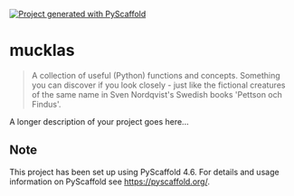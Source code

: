 <!-- These are examples of badges you might want to add to your README:
     please update the URLs accordingly

[![Built Status](https://api.cirrus-ci.com/github/<USER>/mucklas.svg?branch=main)](https://cirrus-ci.com/github/<USER>/mucklas)
[![ReadTheDocs](https://readthedocs.org/projects/mucklas/badge/?version=latest)](https://mucklas.readthedocs.io/en/stable/)
[![Coveralls](https://img.shields.io/coveralls/github/<USER>/mucklas/main.svg)](https://coveralls.io/r/<USER>/mucklas)
[![PyPI-Server](https://img.shields.io/pypi/v/mucklas.svg)](https://pypi.org/project/mucklas/)
[![Conda-Forge](https://img.shields.io/conda/vn/conda-forge/mucklas.svg)](https://anaconda.org/conda-forge/mucklas)
[![Monthly Downloads](https://pepy.tech/badge/mucklas/month)](https://pepy.tech/project/mucklas)
[![Twitter](https://img.shields.io/twitter/url/http/shields.io.svg?style=social&label=Twitter)](https://twitter.com/mucklas)
-->

[![Project generated with PyScaffold](https://img.shields.io/badge/-PyScaffold-005CA0?logo=pyscaffold)](https://pyscaffold.org/)

# mucklas

> A collection of useful (Python) functions and concepts. Something you can discover if you look closely - just like the fictional creatures of the same name in Sven Nordqvist's Swedish books 'Pettson och Findus'.

A longer description of your project goes here...


<!-- pyscaffold-notes -->

## Note

This project has been set up using PyScaffold 4.6. For details and usage
information on PyScaffold see https://pyscaffold.org/.

